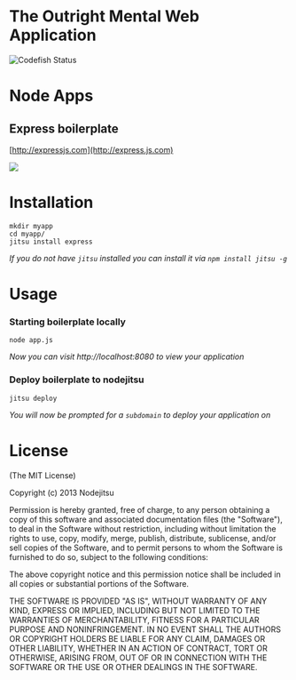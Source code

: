 The Outright Mental Web Application
===================================

![Codefish Status](https://www.codeship.io/projects/4d142b50-3183-0131-d72e-0ab595d4f030/status)

# Node Apps
## Express boilerplate

[http://expressjs.com](http://express.js.com)

![](https://github.com/nodeapps/boilerplates/raw/master/screenshots/express.png)

# Installation

    mkdir myapp
    cd myapp/
    jitsu install express

*If you do not have `jitsu` installed you can install it via `npm install jitsu -g`*


# Usage

### Starting boilerplate locally

    node app.js

*Now you can visit http://localhost:8080 to view your application*

### Deploy boilerplate to nodejitsu

    jitsu deploy

*You will now be prompted for a `subdomain` to deploy your application on*


# License

(The MIT License)

Copyright (c) 2013 Nodejitsu

Permission is hereby granted, free of charge, to any person obtaining a copy of this software and associated documentation files (the "Software"), to deal in the Software without restriction, including without limitation the rights to use, copy, modify, merge, publish, distribute, sublicense, and/or sell copies of the Software, and to permit persons to whom the Software is furnished to do so, subject to the following conditions:

The above copyright notice and this permission notice shall be included in all copies or substantial portions of the Software.

THE SOFTWARE IS PROVIDED "AS IS", WITHOUT WARRANTY OF ANY KIND, EXPRESS OR IMPLIED, INCLUDING BUT NOT LIMITED TO THE WARRANTIES OF MERCHANTABILITY, FITNESS FOR A PARTICULAR PURPOSE AND NONINFRINGEMENT. IN NO EVENT SHALL THE AUTHORS OR COPYRIGHT HOLDERS BE LIABLE FOR ANY CLAIM, DAMAGES OR OTHER LIABILITY, WHETHER IN AN ACTION OF CONTRACT, TORT OR OTHERWISE, ARISING FROM, OUT OF OR IN CONNECTION WITH THE SOFTWARE OR THE USE OR OTHER DEALINGS IN THE SOFTWARE.

